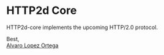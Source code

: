 HTTP2d Core
===========

HTTP2d-core implements the upcoming HTTP/2.0 protocol.

Best,  
[Alvaro Lopez Ortega](mailto:alvaro@alobbs.com)
